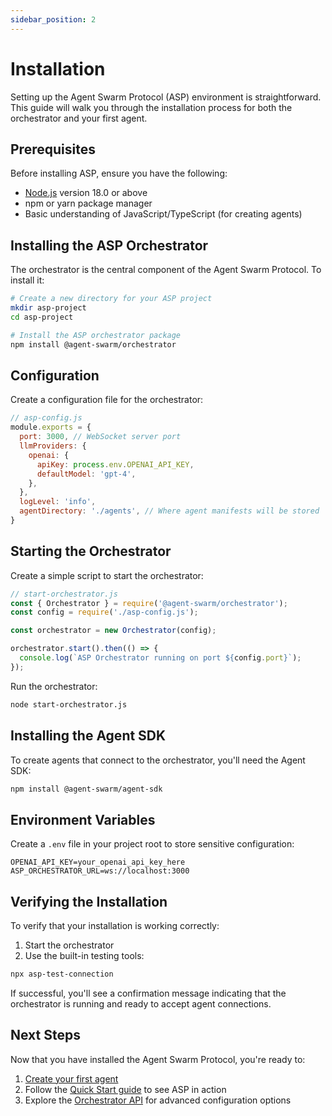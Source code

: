 ```yaml
---
sidebar_position: 2
---
```


# Installation

Setting up the Agent Swarm Protocol (ASP) environment is straightforward. This guide will walk you through the installation process for both the orchestrator and your first agent.

## Prerequisites

Before installing ASP, ensure you have the following:

- [Node.js](https://nodejs.org/) version 18.0 or above
- npm or yarn package manager
- Basic understanding of JavaScript/TypeScript (for creating agents)

## Installing the ASP Orchestrator

The orchestrator is the central component of the Agent Swarm Protocol. To install it:

```bash
# Create a new directory for your ASP project
mkdir asp-project
cd asp-project

# Install the ASP orchestrator package
npm install @agent-swarm/orchestrator
```

## Configuration

Create a configuration file for the orchestrator:

```js
// asp-config.js
module.exports = {
  port: 3000, // WebSocket server port
  llmProviders: {
    openai: {
      apiKey: process.env.OPENAI_API_KEY,
      defaultModel: 'gpt-4',
    },
  },
  logLevel: 'info',
  agentDirectory: './agents', // Where agent manifests will be stored
}
```

## Starting the Orchestrator

Create a simple script to start the orchestrator:

```js
// start-orchestrator.js
const { Orchestrator } = require('@agent-swarm/orchestrator');
const config = require('./asp-config.js');

const orchestrator = new Orchestrator(config);

orchestrator.start().then(() => {
  console.log(`ASP Orchestrator running on port ${config.port}`);
});
```

Run the orchestrator:

```bash
node start-orchestrator.js
```

## Installing the Agent SDK

To create agents that connect to the orchestrator, you'll need the Agent SDK:

```bash
npm install @agent-swarm/agent-sdk
```

## Environment Variables

Create a `.env` file in your project root to store sensitive configuration:

```
OPENAI_API_KEY=your_openai_api_key_here
ASP_ORCHESTRATOR_URL=ws://localhost:3000
```

## Verifying the Installation

To verify that your installation is working correctly:

1. Start the orchestrator
2. Use the built-in testing tools:

```bash
npx asp-test-connection
```

If successful, you'll see a confirmation message indicating that the orchestrator is running and ready to accept agent connections.

## Next Steps

Now that you have installed the Agent Swarm Protocol, you're ready to:

1. [Create your first agent](./creating-agents)
2. Follow the [Quick Start guide](./quick-start) to see ASP in action
3. Explore the [Orchestrator API](../api/orchestrator-api) for advanced configuration options 